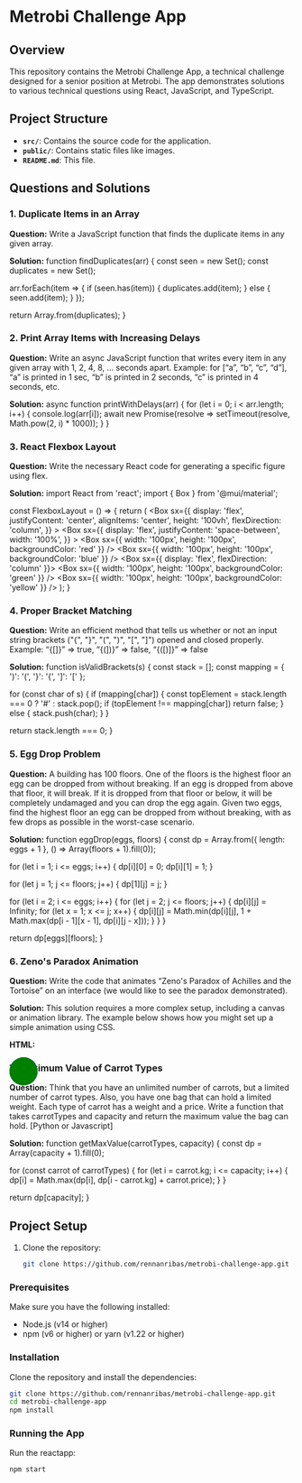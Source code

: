 # Metrobi Challenge App

## Overview

This repository contains the Metrobi Challenge App, a technical challenge designed for a senior position at Metrobi. The app demonstrates solutions to various technical questions using React, JavaScript, and TypeScript.

## Project Structure

- **`src/`**: Contains the source code for the application.
- **`public/`**: Contains static files like images.
- **`README.md`**: This file.

## Questions and Solutions

### 1. Duplicate Items in an Array

**Question:** Write a JavaScript function that finds the duplicate items in any given array.

**Solution:**
function findDuplicates(arr) {
const seen = new Set();
const duplicates = new Set();

arr.forEach(item => {
if (seen.has(item)) {
duplicates.add(item);
} else {
seen.add(item);
}
});

return Array.from(duplicates);
}

### 2. Print Array Items with Increasing Delays

**Question:** Write an async JavaScript function that writes every item in any given array with 1, 2, 4, 8, ... seconds apart. Example: for [“a”, “b”, “c”, “d”], “a” is printed in 1 sec, “b” is printed in 2 seconds, “c” is printed in 4 seconds, etc.

**Solution:**
async function printWithDelays(arr) {
for (let i = 0; i < arr.length; i++) {
console.log(arr[i]);
await new Promise(resolve => setTimeout(resolve, Math.pow(2, i) \* 1000));
}
}

### 3. React Flexbox Layout

**Question:** Write the necessary React code for generating a specific figure using flex.

**Solution:**
import React from 'react';
import { Box } from '@mui/material';

const FlexboxLayout = () => {
return (
<Box
sx={{
        display: 'flex',
        justifyContent: 'center',
        alignItems: 'center',
        height: '100vh',
        flexDirection: 'column',
      }} >
<Box
sx={{
          display: 'flex',
          justifyContent: 'space-between',
          width: '100%',
        }} >
<Box sx={{ width: '100px', height: '100px', backgroundColor: 'red' }} />
<Box sx={{ width: '100px', height: '100px', backgroundColor: 'blue' }} />
</Box>
<Box sx={{ display: 'flex', flexDirection: 'column' }}>
<Box sx={{ width: '100px', height: '100px', backgroundColor: 'green' }} />
<Box sx={{ width: '100px', height: '100px', backgroundColor: 'yellow' }} />
</Box>
</Box>
);
}

### 4. Proper Bracket Matching

**Question:** Write an efficient method that tells us whether or not an input string brackets ("{", "}", "(", ")", "[", "]") opened and closed properly. Example: “{[]}” => true, “{(])}” => false, “{([)]}” => false

**Solution:**
function isValidBrackets(s) {
const stack = [];
const mapping = { ')': '(', '}': '{', ']': '[' };

for (const char of s) {
if (mapping[char]) {
const topElement = stack.length === 0 ? '#' : stack.pop();
if (topElement !== mapping[char]) return false;
} else {
stack.push(char);
}
}

return stack.length === 0;
}

### 5. Egg Drop Problem

**Question:** A building has 100 floors. One of the floors is the highest floor an egg can be dropped from without breaking. If an egg is dropped from above that floor, it will break. If it is dropped from that floor or below, it will be completely undamaged and you can drop the egg again. Given two eggs, find the highest floor an egg can be dropped from without breaking, with as few drops as possible in the worst-case scenario.

**Solution:**
function eggDrop(eggs, floors) {
const dp = Array.from({ length: eggs + 1 }, () => Array(floors + 1).fill(0));

for (let i = 1; i <= eggs; i++) {
dp[i][0] = 0;
dp[i][1] = 1;
}

for (let j = 1; j <= floors; j++) {
dp[1][j] = j;
}

for (let i = 2; i <= eggs; i++) {
for (let j = 2; j <= floors; j++) {
dp[i][j] = Infinity;
for (let x = 1; x <= j; x++) {
dp[i][j] = Math.min(dp[i][j], 1 + Math.max(dp[i - 1][x - 1], dp[i][j - x]));
}
}
}

return dp[eggs][floors];
}

### 6. Zeno's Paradox Animation

**Question:** Write the code that animates “Zeno's Paradox of Achilles and the Tortoise” on an interface (we would like to see the paradox demonstrated).

**Solution:** This solution requires a more complex setup, including a canvas or animation library. The example below shows how you might set up a simple animation using CSS.

**HTML:**

<!DOCTYPE html>
<html>
<head>
  <style>
    .achilles, .tortoise {
      position: absolute;
      width: 50px;
      height: 50px;
      background-color: blue;
      border-radius: 50%;
    }
    .tortoise {
      background-color: green;
    }
    @keyframes move {
      from { left: 0; }
      to { left: 100%; }
    }
  </style>
</head>
<body>
  <div class="achilles"></div>
  <div class="tortoise"></div>
  <script>
    const achilles = document.querySelector('.achilles');
    const tortoise = document.querySelector('.tortoise');
    
    let distance = 0;
    function animate() {
      distance += 1;
      achilles.style.left = distance + '%';
      tortoise.style.left = distance / 2 + '%';
      if (distance < 100) {
        requestAnimationFrame(animate);
      }
    }
    
    animate();
  </script>
</body>
</html>

### 7. Maximum Value of Carrot Types

**Question:** Think that you have an unlimited number of carrots, but a limited number of carrot types. Also, you have one bag that can hold a limited weight. Each type of carrot has a weight and a price. Write a function that takes carrotTypes and capacity and return the maximum value the bag can hold. [Python or Javascript]

**Solution:**
function getMaxValue(carrotTypes, capacity) {
const dp = Array(capacity + 1).fill(0);

for (const carrot of carrotTypes) {
for (let i = carrot.kg; i <= capacity; i++) {
dp[i] = Math.max(dp[i], dp[i - carrot.kg] + carrot.price);
}
}

return dp[capacity];
}

## Project Setup

1. Clone the repository:
   ```bash
   git clone https://github.com/rennanribas/metrobi-challenge-app.git
   ```

### Prerequisites

Make sure you have the following installed:

- Node.js (v14 or higher)
- npm (v6 or higher) or yarn (v1.22 or higher)

### Installation

Clone the repository and install the dependencies:

```bash
git clone https://github.com/rennanribas/metrobi-challenge-app.git
cd metrobi-challenge-app
npm install
```

### Running the App

Run the reactapp:

```bash
npm start
```
